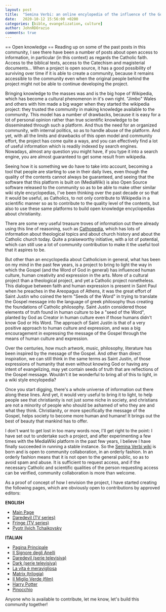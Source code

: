 ```yaml
---
layout: post
title:  "Semina Verbi: an online encylopedia of the influence of the Gospel on human culture"
date:   2020-10-12 15:56:00 +0200
categories: [bible, evangelization, culture]
author: JohnRDOrazio
comments: true
---
```


== Open knowledge ==
Reading up on some of the past posts in this community, I see there have been a number of posts about open access to information, 
in particular (in this context) as regards the Catholic faith. Access to the biblical texts, access to the Catechism and magisterial documents...
When a project is open source, it has a good possibility of surviving over time if it is able to create a community, 
because it remains accessible to the community even when the original people behind the project might not be able to continue developing the project.

Bringing knowledge to the masses was and is the big hope of Wikipedia, which has become a cultural phenomenon in it's own right.
"Jimbo" Wales and others with him made a big wager when they started the wikipedia project: they trusted the community in making knowledge available to the community.
This model has a number of drawbacks, because it is easy for a lot of personal opinion rather than true scientific knowledge to be disseminated through such a platform.
And thus the need for an organized community, with internal politics, so as to handle abuse of the platform.
And yet, with all the limits and drawbacks of this open model and community effort, the project has come quite a ways, 
and you can effectively find a lot of useful information which is readily indexed by search engines. 
Nowadays, almost any question you might have, if you type it into a search engine, you are almost guaranteed to get some result from wikipedia.

Seeing how it is something we do have to take into account, becoming a tool that people are starting to use in their daily lives, 
even though the quality of the contents cannot always be guaranteed, and seeing that the software that this platform is built on (MediaWiki) is also Open Source software
released to the community so as to be able to make other similar wiki style encyclopedias, I've been thinking over the past decade or so that it would be useful,
as Catholics, to not only contribute to Wikipedia in a scientific manner so as to contribute to the quality level of the contents,
but also to use these same platforms to build open knowledge encyclopedias about christianity.

There are some very useful treasure troves of information out there already using this line of reasoning, such as [Cathopedia](https://www.cathopedia.org/wiki/Main_Page), 
which has lots of information about theological topics and about church history and about the Catholic church today. Quite a praiseworthy initiative, with a lot of potential,
which can still use a lot of community contribution to make it the useful tool that it aspires to be.

But other than an encyclopedia about Catholicism in general, what has been on my mind in the past few years, is a project to bring to light the way in which the Gospel 
(and the Word of God in general) has influenced human culture, human creativity and expression in the arts. More of a cultural project than a theological project,
and yet a Catholic project nonetheless. This dialogue between faith and human expression is present in Saint Paul when he preaches in the Areopagus of Athens, 
it was the great effort of Saint Justin who coined the term "Seeds of the Word" in trying to translate the Gospel message into the language of greek philosophy
thus creating the foundations of Catholic philosophy. Saint Justin considered those elements of truth found in human culture to be a "seed of the Word", 
planted by God as Creator in human culture even if those humans didn't know God or His Word. The approach of Saint Justin is that of a very positive approach to human culture
and expression, and was a big encouragement in expressing the message of the Gospel through the means of human culture and expression.

Over the centuries, how much artwork, music, philosophy, literature has been inspired by the message of the Gospel. And other than direct inspiration, 
we can still think in the same terms as Saint Justin, of those expressions of humanity that even without knowing God or having any intent of evangelizing,
may yet contain seeds of truth that are reflections of the Gospel message. Wouldn't it be wonderful to bring all of this to light, in a wiki style encylopedia?

Once you start digging, there's a whole universe of information out there along these lines. And yet, it would very useful to bring it to light, 
to help people see that christianity is not just some niche in society, and christians are not a minority of people who should be ashamed of who they are and what they think.
Christianity, or more specifically the message of the Gospel, helps society to become more human and humane! It brings out the best of beauty that mankind has to offer.

I don't want to get lost in too many words now, I'll get right to the point: I have set out to undertake such a project, 
and after experimenting a few times with the MediaWiki platform in the past few years, I believe I have finally succeeded in running a stable instance.
So the [Semina Verbi wiki](https://seminaverbi.bibleget.io/) is born and is open to community collaboration, in an orderly fashion.
In an orderly fashion means that it is not open to the general public, so as to avoid spam and abuse. It is sufficient to request access, 
and if the necessary Catholic and scientific qualities of the person requesting access can be verified, community collaboration is more than welcome.

As a proof of concept of how I envision the project, I have started creating the following pages, which are obviously open to contributions by approved editors:

**ENGLISH**
* [Main Page](https://en.seminaverbi.bibleget.io/wiki/Main_Page)
* [Daredevil (TV series)](https://en.seminaverbi.bibleget.io/wiki/Daredevil_(TV_series))
* [Fringe (TV series)](https://en.seminaverbi.bibleget.io/wiki/Fringe_(TV_series))
* [Pyotr Ilyich Tchaikovsky](https://en.seminaverbi.bibleget.io/wiki/Pyotr_Ilyich_Tchaikovsky)

**ITALIAN**
* [Pagina Principale](https://it.seminaverbi.bibleget.io/wiki/Pagina_principale)
* [Il Signore degli Anelli](https://it.seminaverbi.bibleget.io/wiki/Il_Signore_degli_Anelli)
* [Daredevil (serie televisiva)](https://it.seminaverbi.bibleget.io/wiki/Daredevil_(serie_televisiva))
* [Dark (serie televisiva)](https://it.seminaverbi.bibleget.io/wiki/Dark_(serie_televisiva))
* [La vita è meravigliosa](https://it.seminaverbi.bibleget.io/wiki/La_vita_%C3%A8_meravigliosa)
* [Matrix (trilogia)](https://it.seminaverbi.bibleget.io/wiki/Matrix_(trilogia))
* [Il Miglio Verde (film)](https://it.seminaverbi.bibleget.io/wiki/Il_Miglio_Verde_(film))
* [Harry Potter](https://it.seminaverbi.bibleget.io/wiki/Harry_Potter)
* [Pinocchio](https://it.seminaverbi.bibleget.io/wiki/Pinocchio)

Anyone who is available to contribute, let me know, let's build this community together!
